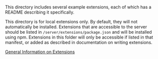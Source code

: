 This directory includes several example extensions, each of which has a README describing it specifically.

This directory is for local extensions only. By default, they will not automatically be installed. Extensions that are accessible to the server should be listed in `/server/extensions/package.json` and will be installed using npm. Extensions in this folder will only be accessible if listed in that manifest, or added as described in documentation on writing extensions.

[General Information on Extensions](../docs/extensions/README.md)